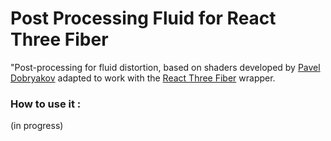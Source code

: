 # Post Processing Fluid for React Three Fiber

"Post-processing for fluid distortion, based on shaders developed by [Pavel Dobryakov](https://github.com/PavelDoGreat/WebGL-Fluid-Simulation) adapted to work with the [React Three Fiber](https://docs.pmnd.rs/react-three-fiber/getting-started/introduction) wrapper.

### How to use it :

(in progress)
